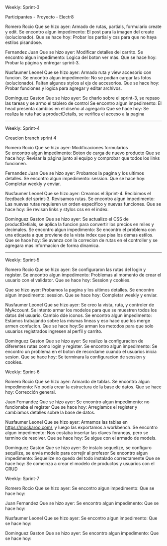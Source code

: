 Weekly: Sprint-3

Participantes - Proyecto - Electr8

Romero Rocio
Que se hizo ayer: Armado de rutas, partials, formulario create y edit.
Se encontro algun impedimento: El post para la imagen del create (solucionado).
Que se hace hoy: Probar los partial y css para que no haya estilos pisandose.

Fernandez Juan
Que se hizo ayer: Modificar detalles del carrito.
Se encontro algun impedimento: Logica del boton ver más.
Que se hace hoy: Probar la página y entregar sprint-3.

Nusfaumer Leonel
Que se hizo ayer: Armado ruta y view accesorio con funcion.
Se encontro algun impedimento: No se podian cargar las fotos (solucionado). Faltan algunos stylos al ejs de accesorios.
Que se hace hoy: Probar funciones y logica para agregar y editar archivos.

Dominguez Gaston
Que se hizo ayer: Se charlo sobre el sprint-3, se repaso las tareas y se armo el tablero de control
Se encontro algun impedimento: El head presenta cambios en el diseño al agregarlo
Que se hace hoy: Se realiza la ruta hacia productDetails, se verifica el acceso a la pagina

---

Weekly: Sprint-4

Creacion branch sprint 4

Romero Rocio
Que se hizo ayer: Modificaciones formularios  
Se encontro algun impedimento: Boton de carga de nuevo producto
Que se hace hoy: Revisar la página junto al equipo y comprobar que todos los links funcionen.

Fernandez Juan
Que se hizo ayer: Probamos la pagina y los ultimos detalles.
Se encontro algun impedimento: session.
Que se hace hoy: Completar weekly y enviar.

Nusfaumer Leonel
Que se hizo ayer: Creamos el Sprint-4. Recibimos el feedback del sprint-3. Revisamos rutas.
Se encontro algun impedimento: Las nuevas rutas requieren un orden especifico y nuevas funciones.
Que se hace hoy: Se revisan links y stylos css en el index.

Dominguez Gaston
Que se hizo ayer: Se actualizo el CSS de productDetiials, se aplica la funcion para convertir los precios en miles y decimales.
Se encontro algun impedimento: Se encontro el problema con una etiqueta a que proviene de la vista index que pisa los demas estilos.
Que se hace hoy: Se avanza con la correcion de rutas en el controller y se agregara mas informacion de forma dinamica.

---

Weekly: Sprint-5

Romero Rocio
Que se hizo ayer: Se configuraron las rutas del login y register.
Se encontro algun impedimento: Problemas al momento de crear el usuario con el validator.
Que se hace hoy: Session y cookies.

Que se hizo ayer: Probamos la pagina y los ultimos detalles.
Se encontro algun impedimento: session.
Que se hace hoy: Completar weekly y enviar.

Nusfaumer Leonel
Que se hizo ayer: Se creo la vista, ruta, y controler de MyAccount. Se intento armar los modelos para que se muestren todos los datos del usuario. Cambio dde iconos.
Se encontro algun impedimento: Estamos trabajando sobre las mismas lineas y eso hace que los merge armen confucion.
Que se hace hoy:Se arman los metodos para que solo usuarios registrados ingresen al perfil y carrito.

Dominguez Gaston
Que se hizo ayer: Se realizo la configuracion de diferentes rutas como login y register.
Se encontro algun impedimento: Se encontro un problema en el boton de recordame cuando el usuarios inicia sesion.
Que se hace hoy: Se terminara la configuracion de session y cookies.

Weekly: Sprint-6

Romero Rocio
Que se hizo ayer: Armardo de tablas.
Se encontro algun impedimento: No podía crear la estructura de la base de datos.
Que se hace hoy: Corrección general.

Juan Fernandez
Que se hizo ayer:
Se encontro algun impedimento: no funcionaba el register
Que se hace hoy: Arreglamos el register y cambiamos detalles sobre la base de datos.

Nusfaumer Leonel
Que se hizo ayer: Armamos las tablas en https://mockaroo.com/, y luego las exportamos a workbench. 
Se encontro algun impedimento: Nos costaba insertar las claves foraneas, pero se termino de resolver.
Que se hace hoy: Se sigue con el armado de models.

Dominguez Gaston
Que se hizo ayer: Se instalo sequelize, se configuro sequilize, se envia modelo para correjir al profesor
Se encontro algun impedimento: Sequelize no quedo del todo instalado correctamente
Que se hace hoy: Se comeinza a crear el modelo de productos y usuarios con el CRUD


Weekly: Sprint-7

Romero Rocio
Que se hizo ayer:
Se encontro algun impedimento:
Que se hace hoy:

Juan Fernandez
Que se hizo ayer:
Se encontro algun impedimento:
Que se hace hoy:

Nusfaumer Leonel
Que se hizo ayer:
Se encontro algun impedimento:
Que se hace hoy:

Dominguez Gaston
Que se hizo ayer:
Se encontro algun impedimento:
Que se hace hoy: